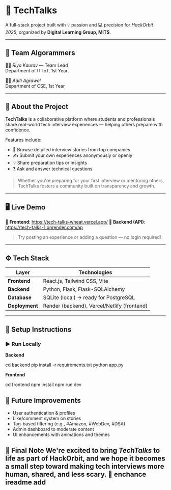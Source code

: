 # 💬 TechTalks

A full-stack project built with 💡 passion and 💻 precision for *HackOrbit 2025*, organized by **Digital Learning Group, MITS**.

---

## 🧠 Team Algorammers

👩‍💻 *Riya Kaurav* — Team Lead  
Department of IT IoT, 1st Year

👩‍💻 *Aditi Agrawal*  
Department of CSE, 1st Year

---

## 🚀 About the Project

**TechTalks** is a collaborative platform where students and professionals share real-world tech interview experiences — helping others prepare with confidence.

Features include:
- 📘 Browse detailed interview stories from top companies
- ✍️ Submit your own experiences anonymously or openly
- 💡 Share preparation tips or insights
- ❓ Ask and answer technical questions

> Whether you're preparing for your first interview or mentoring others, TechTalks fosters a community built on transparency and growth.

---

## 🖥️ Live Demo

🔗 **Frontend**: https://tech-talks-wheat.vercel.app/
🔗 **Backend (API)**: https://tech-talks-1.onrender.com/ap
> Try posting an experience or adding a question — no login required!

---

## ⚙️ Tech Stack

| Layer      | Technologies                             |
|------------|------------------------------------------|
| **Frontend** | React.js, Tailwind CSS, Vite            |
| **Backend**  | Python, Flask, Flask-SQLAlchemy         |
| **Database** | SQLite (local) → ready for PostgreSQL   |
| **Deployment** | Render (backend), Vercel/Netlify (frontend) |

---

## 🔧 Setup Instructions

### ▶️ Run Locally

**Backend**


cd backend
pip install -r requirements.txt
python app.py


**Frontend**

cd frontend
npm install
npm run dev



## 💭 Future Improvements
 - User authentication & profiles
 - Like/comment system on stories
 - Tag-based filtering (e.g., #Amazon, #WebDev, #DSA)
 - Admin dashboard to moderate content
 - UI enhancements with animations and themes



## 📣 Final Note We're excited to bring *TechTalks* to life as part of HackOrbit, and we hope it becomes a small step toward making tech interviews more human, shared, and less scary. 🌱 enchance ireadme add
